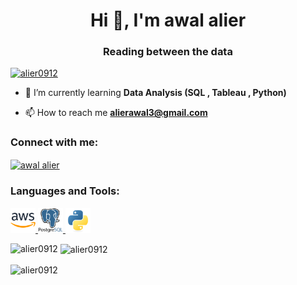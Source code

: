 <h1 align="center">Hi 👋, I'm awal alier</h1>
<h3 align="center">Reading between the data</h3>

<p align="left"> <a href="https://github.com/ryo-ma/github-profile-trophy"><img src="https://github-profile-trophy.vercel.app/?username=alier0912" alt="alier0912" /></a> </p>

- 🌱 I’m currently learning **Data Analysis (SQL , Tableau , Python)**

- 📫 How to reach me **alierawal3@gmail.com**

<h3 align="left">Connect with me:</h3>
<p align="left">
<a href="https://kaggle.com/awal alier" target="blank"><img align="center" src="https://raw.githubusercontent.com/rahuldkjain/github-profile-readme-generator/master/src/images/icons/Social/kaggle.svg" alt="awal alier" height="30" width="40" /></a>
</p>

<h3 align="left">Languages and Tools:</h3>
<p align="left"> <a href="https://aws.amazon.com" target="_blank" rel="noreferrer"> <img src="https://raw.githubusercontent.com/devicons/devicon/master/icons/amazonwebservices/amazonwebservices-original-wordmark.svg" alt="aws" width="40" height="40"/> </a> <a href="https://www.postgresql.org" target="_blank" rel="noreferrer"> <img src="https://raw.githubusercontent.com/devicons/devicon/master/icons/postgresql/postgresql-original-wordmark.svg" alt="postgresql" width="40" height="40"/> </a> <a href="https://www.python.org" target="_blank" rel="noreferrer"> <img src="https://raw.githubusercontent.com/devicons/devicon/master/icons/python/python-original.svg" alt="python" width="40" height="40"/> </a> </p>

<p><img align="left" src="https://github-readme-stats.vercel.app/api/top-langs?username=alier0912&show_icons=true&locale=en&layout=compact" alt="alier0912" /></p>

<p>&nbsp;<img align="center" src="https://github-readme-stats.vercel.app/api?username=alier0912&show_icons=true&locale=en" alt="alier0912" /></p>

<p><img align="center" src="https://github-readme-streak-stats.herokuapp.com/?user=alier0912&" alt="alier0912" /></p>
